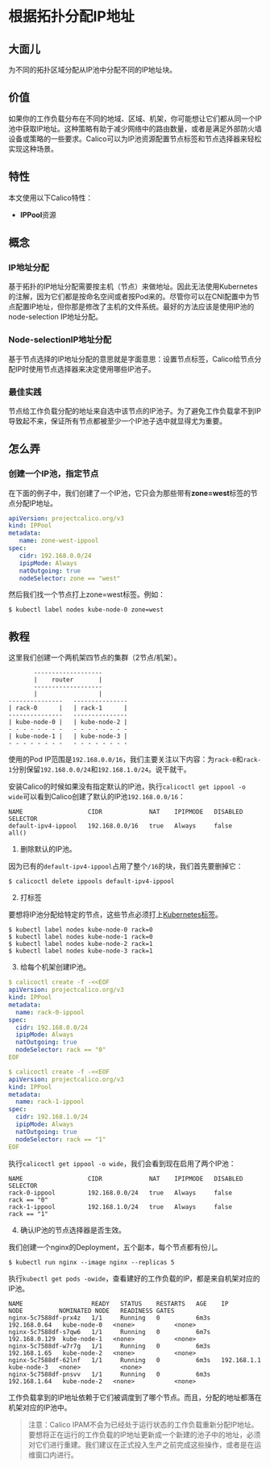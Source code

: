 # 根据拓扑分配IP地址

## 大面儿

为不同的拓扑区域分配从IP池中分配不同的IP地址块。

## 价值

如果你的工作负载分布在不同的地域、区域、机架，你可能想让它们都从同一个IP池中获取IP地址。这种策略有助于减少网络中的路由数量，或者是满足外部防火墙设备或策略的一些要求。Calico可以为IP池资源配置节点标签和节点选择器来轻松实现这种场景。

## 特性

本文使用以下Calico特性：

- **IPPool**资源

## 概念

### IP地址分配

基于拓扑的IP地址分配需要按主机（节点）来做地址。因此无法使用Kubernetes的注解，因为它们都是按命名空间或者按Pod来的。尽管你可以在CNI配置中为节点配置IP地址，但你那是修改了主机的文件系统。最好的方法应该是使用IP池的node-selection IP地址分配。

### Node-selectionIP地址分配

基于节点选择的IP地址分配的意思就是字面意思：设置节点标签，Calico给节点分配IP时使用节点选择器来决定使用哪些IP池子。

### 最佳实践

节点给工作负载分配的地址来自选中该节点的IP池子。为了避免工作负载拿不到IP导致起不来，保证所有节点都被至少一个IP池子选中就显得尤为重要。

## 怎么弄

### 创建一个IP池，指定节点

在下面的例子中，我们创建了一个IP池，它只会为那些带有**zone=west**标签的节点分配IP地址。

```yaml
apiVersion: projectcalico.org/v3
kind: IPPool
metadata:
   name: zone-west-ippool
spec:
   cidr: 192.168.0.0/24
   ipipMode: Always
   natOutgoing: true
   nodeSelector: zone == "west"
```

然后我们找一个节点打上zone=west标签。例如：

```shell
$ kubectl label nodes kube-node-0 zone=west
```

## 教程

这里我们创建一个两机架四节点的集群（2节点/机架）。

```text
       -------------------
       |    router       |
       -------------------
       |                 |
---------------   ---------------
| rack-0      |   | rack-1      |
---------------   ---------------
| kube-node-0 |   | kube-node-2 |
- - - - - - - -   - - - - - - - -
| kube-node-1 |   | kube-node-3 |
- - - - - - - -   - - - - - - - -
```

使用的Pod IP范围是`192.168.0.0/16`，我们主要关注以下内容：为`rack-0`和`rack-1`分别保留`192.168.0.0/24`和`192.168.1.0/24`。说干就干。

安装Calico的时候如果没有指定默认的IP池，执行`calicoctl get ippool -o wide`可以看到Calico创建了默认的IP池`192.168.0.0/16`：

```text
NAME                  CIDR             NAT    IPIPMODE   DISABLED   SELECTOR
default-ipv4-ippool   192.168.0.0/16   true   Always     false      all()
```

1. 删除默认的IP池。

因为已有的`default-ipv4-ippool`占用了整个`/16`的块，我们首先要删掉它：

```shell
$ calicoctl delete ippools default-ipv4-ippool
```

2. 打标签

要想将IP池分配给特定的节点，这些节点必须打上[Kubernetes标签](https://kubernetes.io/docs/tasks/configure-pod-container/assign-pods-nodes/#add-a-label-to-a-node)。

```shell
$ kubectl label nodes kube-node-0 rack=0
$ kubectl label nodes kube-node-1 rack=0
$ kubectl label nodes kube-node-2 rack=1
$ kubectl label nodes kube-node-3 rack=1
```

3. 给每个机架创建IP池。

```yaml
$ calicoctl create -f -<<EOF
apiVersion: projectcalico.org/v3
kind: IPPool
metadata:
  name: rack-0-ippool
spec:
  cidr: 192.168.0.0/24
  ipipMode: Always
  natOutgoing: true
  nodeSelector: rack == "0"
EOF
```

```yaml
$ calicoctl create -f -<<EOF
apiVersion: projectcalico.org/v3
kind: IPPool
metadata:
  name: rack-1-ippool
spec:
  cidr: 192.168.1.0/24
  ipipMode: Always
  natOutgoing: true
  nodeSelector: rack == "1"
EOF
```

执行`calicoctl get ippool -o wide`，我们会看到现在启用了两个IP池：

```text
NAME                  CIDR             NAT    IPIPMODE   DISABLED   SELECTOR
rack-0-ippool         192.168.0.0/24   true   Always     false      rack == "0"
rack-1-ippool         192.168.1.0/24   true   Always     false      rack == "1"
```

4. 确认IP池的节点选择器是否生效。

我们创建一个nginx的Deployment，五个副本，每个节点都有份儿。

```shell
$ kubectl run nginx --image nginx --replicas 5
```

执行`kubectl get pods -owide`，查看建好的工作负载的IP，都是来自机架对应的IP池。

```text
NAME                   READY   STATUS    RESTARTS   AGE    IP             NODE          NOMINATED NODE   READINESS GATES
nginx-5c7588df-prx4z   1/1     Running   0          6m3s   192.168.0.64   kube-node-0   <none>           <none>
nginx-5c7588df-s7qw6   1/1     Running   0          6m7s   192.168.0.129  kube-node-1   <none>           <none>
nginx-5c7588df-w7r7g   1/1     Running   0          6m3s   192.168.1.65   kube-node-2   <none>           <none>
nginx-5c7588df-62lnf   1/1     Running   0          6m3s   192.168.1.1    kube-node-3   <none>           <none>
nginx-5c7588df-pnsvv   1/1     Running   0          6m3s   192.168.1.64   kube-node-2   <none>           <none>
```

工作负载拿到的IP地址依赖于它们被调度到了哪个节点。而且，分配的地址都落在机架对应的IP池中。

> 注意：Calico IPAM不会为已经处于运行状态的工作负载重新分配IP地址。要想将正在运行的工作负载的IP地址更新成一个新建的池子中的地址，必须对它们进行重建。我们建议在正式投入生产之前完成这些操作，或者是在运维窗口内进行。